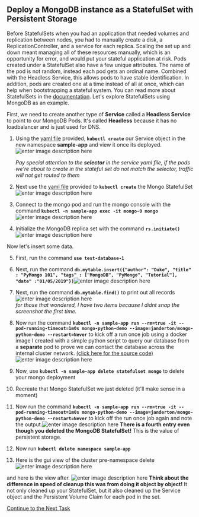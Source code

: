 ## Deploy a MongoDB instance as a StatefulSet  with Persistent Storage
Before StatefulSets when you had an application that needed volumes and replication between nodes, you had to manually create a disk, a ReplicationController, and a service for each replica. Scaling the set up and down meant managing all of these resources manually, which is an opportunity for error, and would put your stateful application at risk. Pods created under a StatefulSet also have a few unique attributes. The name of the pod is not random, instead each pod gets an ordinal name. Combined with the Headless Service, this allows pods to have stable identification. In addition, pods are created one at a time instead of all at once, which can help when bootstrapping a stateful system. You can read more about StatefulSets in the [documentation](http://kubernetes.io/docs/concepts/abstractions/controllers/statefulsets/). Let's explore StatefulSets using MongoDB as an example.

First, we need to create another type of **Service** called a **Headless Service** to point to our MongoDB Pods. It's called **Headless** because it has no loadbalancer and is just used for DNS. 
 1. Using the [yaml file](https://github.com/Burwood/containers101/raw/master/kubernetes_lab/assets/mongo-service.yaml) provided, **`kubectl create`** our Service object in the new namespace **sample-app** and view it once its deployed.   
 ![enter image description here](https://github.com/Burwood/containers101/raw/master/kubernetes_lab/images/kubectl_get_headless_service.png)

    *Pay special attention to the **selector** in the service yaml file, if the pods we're about to create in the stateful set do not match the selector, traffic will not get routed to them*

 2. Next use the [yaml file](https://github.com/Burwood/containers101/raw/master/kubernetes_lab/assets/mongo-statefulset.yaml) provided to **`kubectl create`** the Mongo StatefulSet![enter image description here](https://github.com/Burwood/containers101/raw/master/kubernetes_lab/images/kubectl_create_statefulset.png)

 3. Connect to the mongo pod and run the mongo console with the command **`kubectl -n sample-app exec -it mongo-0 mongo`**![enter image description here](https://github.com/Burwood/containers101/raw/master/kubernetes_lab/images/kubectl_exec_mongo.png)

 4. Initialize the MongoDB replica set with the command **`rs.initiate()`**![enter image description here](https://github.com/Burwood/containers101/raw/master/kubernetes_lab/images/kubectl_mongo_initiate.png)

Now let's insert some data.

5. First, run the command **`use test-database-1`**

6. Next, run the command **`db.mytable.insert({"author": "Duke", "title" : "PyMongo 101", "tags" : ["MongoDB", "PyMongo", "Tutorial"], "date" :"01/05/2019"})`**![enter image description here](https://github.com/Burwood/containers101/raw/master/kubernetes_lab/images/kubectl_mongo_write.png)

7.  Next, run the command **`db.mytable.find()`** to print out all records![enter image description here](https://github.com/Burwood/containers101/raw/master/kubernetes_lab/images/kubectl_mongo_find.png)   
*for those that wondered, I have two items because I didnt snap the screenshot the first time.*

8. Now run the command **`kubectl -n sample-app run --rm=true -it --pod-running-timeout=1m0s mongo-python-demo --image=janderton/mongo-python-demo --restart=Never`** to kick off a run once job using a docker image I created with a simple python script to query our database from a **separate** pod to prove we can contact the database across the internal cluster network. [(click here for the source code)](https://github.com/janderton/python-mongo-demo.git)![enter image description here](https://github.com/Burwood/containers101/raw/master/kubernetes_lab/images/kubectl_run_once_mongo-demo-pod.png)

9.  Now, use **`kubectl -n sample-app delete statefulset mongo`** to delete your mongo deployment

10. Recreate that Mongo StatefulSet we just deleted (it'll make sense in a moment)

11. Now run the command **`kubectl -n sample-app run --rm=true -it --pod-running-timeout=1m0s mongo-python-demo --image=janderton/mongo-python-demo --restart=Never`** to kick off the run once job again and note the output.![enter image description here](https://github.com/Burwood/containers101/raw/master/kubernetes_lab/images/kubectl_run_once_mongo-demo-pod_second.png)
 **There is a fourth entry even though you deleted the MongoDB StatefulSet!** This is the value of persistent storage. 

12. Now run **`kubectl delete namespace sample-app`**
13. Here is the gui view of the cluster pre-namespace delete![enter image description here](https://github.com/Burwood/containers101/raw/master/kubernetes_lab/images/GKE_workload_view.png)

and here is the view after. 
![enter image description here](https://github.com/Burwood/containers101/raw/master/kubernetes_lab/images/GKE_workload_view_postDelete.png)
**Think about the difference in speed of cleanup this was from doing it object by object!** 
It not only cleaned up your StatefulSet, but it also cleaned up the Service object and the Persistent Volume Claim for each pod in the set.

[Continue to the Next Task](https://github.com/Burwood/containers101/blob/master/kubernetes_lab/task_11.md)
